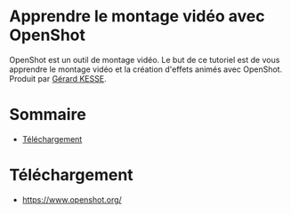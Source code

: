 # Apprendre le montage vidéo avec OpenShot 

OpenShot est un outil de montage vidéo. 
Le but de ce tutoriel est de vous apprendre le montage vidéo et 
la création d'effets animés avec OpenShot.  
Produit par 
[Gérard KESSE](https://github.com/gkesse/ "https://github.com/gkesse").

# Sommaire
* [Téléchargement](#téléchargement "Téléchargement") 

# Téléchargement
* https://www.openshot.org/

